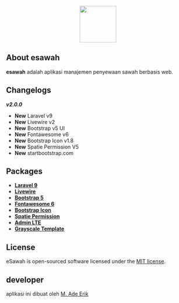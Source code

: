 <p align="center"><img src="https://www.esawah.my.id/logo/esawah-logo.png" width="100"></p>

## About esawah

<b>esawah</b> adalah aplikasi manajemen penyewaan sawah berbasis web.

## Changelogs

<b><i>v2.0.0</i></b>
<ul>
<li><b>New</b> Laravel v9</li>
<li><b>New</b> Livewire v2</li>
<li><b>New</b> Bootstrap v5 UI</li>
<li><b>New</b> Fontawesome v6</li>
<li><b>New</b> Bootstrap Icon v1.8</li>
<li><b>New</b> Spatie Permission V5</li>
<li><b>New</b> startbootstrap.com</li>
</ul>

## Packages

- **[Laravel 9](https://laravel.com/docs/9.x/releases)**
- **[Livewire](https://laravel-livewire.com/docs/2.x/quickstart)**
- **[Bootstrap 5](https://getbootstrap.com/docs/5.1/getting-started/introduction/)**
- **[Fontawesome 6](https://fontawesome.com/icons)**
- **[Bootstrap Icon](https://icons.getbootstrap.com/#icons)**
- **[Spatie Permission](https://spatie.be/docs/laravel-permission/v5/introduction)**
- **[Admin LTE](https://github.com/ColorlibHQ/AdminLTE)**
- **[Grayscale Template](https://startbootstrap.com/theme/grayscale)**

## License

eSawah is open-sourced software licensed under the [MIT license](https://opensource.org/licenses/MIT).

## developer

aplikasi ini dibuat oleh  [M. Ade Erik](mailto:ozonerik@gmail.com)
